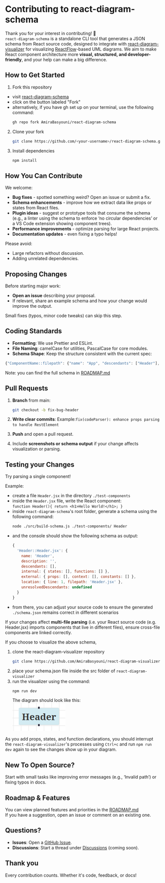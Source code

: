 # Contributing to react-diagram-schema

Thank you for your interest in contributing! 🎉  
`react-diagram-schema` is a standalone CLI tool that generates a JSON schema from React source code, designed to integrate with [react-diagram-visualizer](https://github.com/AmiraBasyouni/react-diagram-visualizer) for visualizing [ReactFlow](https://reactflow.dev/)-based UML diagrams. We aim to make React component architecture more **visual, structured, and developer-friendly**, and your help can make a big difference.

## How to Get Started

1. Fork this repository

- visit [react-diagram-schema](https://github.com/AmiraBasyouni/react-diagram-schema)
- click on the button labeled "Fork"
- alternatively, if you have gh set up on your terminal, use the following command:
  ```bash
  gh repo fork AmiraBasyouni/react-diagram-schema
  ```

2. Clone your fork

   ```bash
   git clone https://github.com/<your-username>/react-diagram-schema.git
   ```

3. Install dependencies
   ```bash
   npm install
   ```

## How You Can Contribute

We welcome:

- **Bug fixes** - spotted something weird? Open an issue or submit a fix.
- **Schema enhancements** - improve how we extract data like props or states from React files.
- **Plugin ideas** - suggest or prototype tools that consume the schema (e.g., a linter using the schema to enforce ‘no circular dependencies’ or a VS Code extension showing component trees).
- **Performance improvements** - optimize parsing for large React projects.
- **Documentation updates** - even fixing a typo helps!

Please avoid:

- Large refactors without discussion.
- Adding unrelated dependencies.

## Proposing Changes

Before starting major work:

- **Open an issue** describing your proposal.
- If relevant, share an example schema and how your change would improve the output.

Small fixes (typos, minor code tweaks) can skip this step.

## Coding Standards

- **Formatting**: We use Prettier and ESLint.
- **File Naming**: camelCase for utilities, PascalCase for core modules.
- **Schema Shape**: Keep the structure consistent with the current spec:

```js
{"ComponentName::filepath": {"name": "App", "descendants": ["Header"], "location": {"line": 7}}}
```

Note: you can find the full schema in [ROADMAP.md](https://github.com/AmiraBasyouni/react-diagram-schema)

## Pull Requests

1. **Branch** from main:

   ```bash
   git checkout -b fix-bug-header
   ```

2. **Write clear commits**:
   Example:`fix(codeParser): enhance props parsing to handle RestElement`

3. **Push** and open a pull request.

4. Include **screenshots or schema output** if your change affects visualization or parsing.

## Testing your Changes

Try parsing a single component!

Example:

- create a file `Header.jsx` in the directory `./test-components`
- inside the `Header.jsx` file, write the React component:  
  `function Header(){ return <h1>Hello World!</h1>; }`
- inside `react-diagram-schema`'s root folder, generate a schema using the following command:
  ```bash
  node ./src/build-schema.js ./test-components/ Header
  ```
- and the console should show the following schema as output:
  ```js
  {
    'Header::Header.jsx': {
      name: 'Header',
      description: '',
      descendants: [],
      internal: { states: [], functions: [] },
      external: { props: [], context: [], constants: [] },
      location: { line: 1, filepath: 'Header.jsx' },
      unresolvedDescendants: undefined
    }
  }
  ```
- from there, you can adjust your source code to ensure the generated `./schema.json` remains correct in different scenarios

If your changes affect **multi-file parsing** (i.e. your React source code (e.g. Header.jsx) imports components that live in different files), ensure cross-file components are linked correctly.

If you choose to visualize the above schema,

1. clone the react-diagram-visualizer repository
   ```bash
   git clone https://github.com/AmiraBasyouni/react-diagram-visualizer.git
   ```
2. place your schema.json file inside the src folder of `react-diagram-visualizer`
3. run the visualizer using the command:
   ```bash
   npm run dev
   ```
   The diagram should look like this:  
   ![Simple ReactFlow Diagram Demo](assets/contributing-md-diagram-preview.png)

As you add props, states, and function declarations, you should interrupt the `react-diagram-visualizer`'s processes using `Ctrl+c` and run `npm run dev` again to see the changes show up in your diagram.

## New To Open Source?

Start with small tasks like improving error messages (e.g., ‘Invalid path’) or fixing typos in docs.

## Roadmap & Features

You can view planned features and priorities in the [ROADMAP.md](https://github.com/AmiraBasyouni/react-diagram-schema/blob/main/ROADMAP.md)  
If you have a suggestion, open an issue or comment on an existing one.

## Questions?

- **Issues**: Open a [GitHub Issue](https://github.com/AmiraBasyouni/react-diagram-schema/issues).
- **Discussions**: Start a thread under [Discussions](https://github.com/AmiraBasyouni/react-diagram-schema/discussions) (coming soon).

## Thank you

Every contribution counts. Whether it's code, feedback, or docs!

